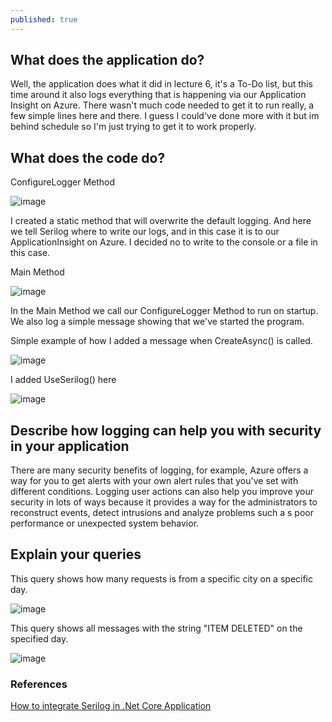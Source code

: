 ```yaml
---
published: true
---
```

## What does the application do?  

Well, the application does what it did in lecture 6, it's a To-Do list, but this time around it also logs everything that is happening via our Application Insight on Azure.
There wasn't much code needed to get it to run really, a few simple lines here and there. I guess I could've done more with it but im behind schedule so I'm just trying to get it to work properly.  


## What does the code do?  

ConfigureLogger Method

![image](https://user-images.githubusercontent.com/70013388/136940756-fcbebc52-c807-4967-b821-fae1505d304d.png)  

I created a static method that will overwrite the default logging. And here we tell Serilog where to write our logs, and in this case it is to our ApplicationInsight on Azure.
I decided no to write to the console or a file in this case.

Main Method  

![image](https://user-images.githubusercontent.com/70013388/136940830-6c0bb3f0-c831-4e88-8837-dbf099cf9736.png)  

In the Main Method we call our ConfigureLogger Method to run on startup. We also log a simple message showing that we've started the program.


Simple example of how I added a message when CreateAsync() is called.

![image](https://user-images.githubusercontent.com/70013388/136941597-0c7b14f7-0077-497d-a0e0-1f9a677dfb72.png)

I added UseSerilog() here  

![image](https://user-images.githubusercontent.com/70013388/136943028-c3a0154e-a108-470e-b6b7-097b3331e077.png)



## Describe how logging can help you with security in your application  

There are many security benefits of logging, for example, Azure offers a way for you to get alerts with your own alert rules that you've set with different conditions.
Logging user actions can also help you improve your security in lots of ways because it provides a way for the administrators to reconstruct events, detect intrusions and analyze problems such a s poor performance or unexpected system behavior. 


## Explain your queries

This query shows how many requests is from a specific city on a specific day.  

![image](https://user-images.githubusercontent.com/70013388/136937784-2e16e7f8-c921-4728-b0ca-3f4fe49871d3.png)  

This query shows all messages with the string "ITEM DELETED" on the specified day.  

![image](https://user-images.githubusercontent.com/70013388/136940020-2c4d30f0-99ea-479e-aff8-a66acf2a9c3e.png)



### References  

[How to integrate Serilog in .Net Core Application](https://youtu.be/7YuBYEfqcvI)

